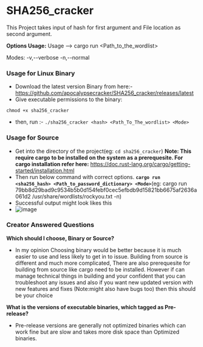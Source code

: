 # SHA256_cracker
This Project takes input of hash for first argument and File location as second argument.

**Options Usage:**
Usage --> cargo run <hash> <Path_to_the_wordlist> <mode>

Modes:
 -v,--verbose
 -n,--normal

### Usage for Linux Binary
- Download the latest version Binary from here:- https://github.com/apocalypsecracker/SHA256_cracker/releases/latest
- Give executable permissions to the binary:
```
chmod +x sha256_cracker
```
- then, run :- `./sha256_cracker <hash> <Path_To_The_wordlist> <Mode>`

### Usage for Source
- Get into the directory of the project(eg: `cd sha256_cracker`)
**Note: This require cargo to be installed on the system as a prerequesite. For cargo installation refer here:** https://doc.rust-lang.org/cargo/getting-started/installation.html
- Then run below command with correct options.
**`cargo run <sha256_hash> <Path_to_password_dictionary> <Mode>`**(eg: cargo run 79bb8d29bad9c9534b5b0d154febf0cec5efbdb9d15821bb6675af2636a061d2 /usr/share/wordlists/rockyou.txt -n)
- Successful output might look likes this
- ![image](https://github.com/user-attachments/assets/cf13f716-801e-49aa-bc51-ba1e8bb7997a)

### Creator Answered Questions

**Which should I choose, Binary or Source?**
- In my opinion Choosing binary would be better because it is much easier to use and less likely to get in to issue. Building from source is different and much more complicated, There are also prerequesite for building from source like cargo need to be installed. However if can manage technical things in building and your confident that you can troubleshoot any issues and also if you want new updated version with new features and fixes (Note:might also have bugs too) then this should be your choice  

**What is the versions of executable binaries, which tagged as Pre-release?**
- Pre-release versions are generally not optimized binaries which can work fine but are slow and takes more disk space than Optimized binaries.
 

